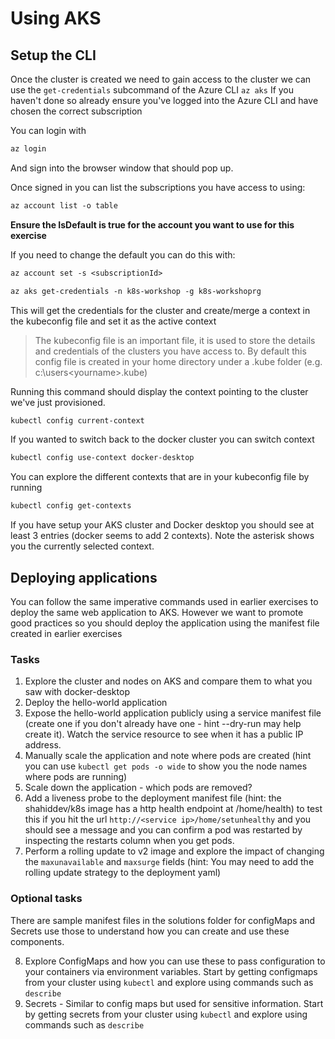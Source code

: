 # Using AKS

## Setup the CLI

Once the cluster is created we need to gain access to the cluster we can use the `get-credentials` subcommand of the Azure CLI `az aks`
If you haven't done so already ensure you've logged into the Azure CLI and have chosen the correct subscription

You can login with

```txt
az login
```
And sign into the browser window that should pop up.

Once signed in you can list the subscriptions you have access to using:

```txt
az account list -o table
```

**Ensure the IsDefault is true for the account you want to use for this exercise**

If you need to change the default you can do this with:

```txt
az account set -s <subscriptionId>
```

```txt
az aks get-credentials -n k8s-workshop -g k8s-workshoprg
```

This will get the credentials for the cluster and create/merge a context in the kubeconfig file and set it as the active context

> The kubeconfig file is an important file, it is used to store the details and credentials of the clusters you have access to. 
> By default this config file is created in your home directory under a .kube folder (e.g. c:\users\<yourname>\.kube)

Running this command should display the context pointing to the cluster we've just provisioned.

```txt
kubectl config current-context
```

If you wanted to switch back to the docker cluster you can switch context

```txt
kubectl config use-context docker-desktop
```

You can explore the different contexts that are in your kubeconfig file by running

```txt
kubectl config get-contexts
```

If you have setup your AKS cluster and Docker desktop you should see at least 3 entries (docker seems to add 2 contexts).
Note the asterisk shows you the currently selected context.

## Deploying applications

You can follow the same imperative commands used in earlier exercises to deploy the same web application to AKS. However we want to promote good practices so you should deploy the application using the manifest file created in earlier exercises

### Tasks

1. Explore the cluster and nodes on AKS and compare them to what you saw with docker-desktop
2. Deploy the hello-world application
3. Expose the hello-world application publicly using a service manifest file (create one if you don't already have one - hint --dry-run may help create it). Watch the service resource to see when it has a public IP address.
4. Manually scale the application and note where pods are created (hint you can use `kubectl get pods -o wide` to show you the node names where pods are running)
5. Scale down the application - which pods are removed?
6. Add a liveness probe to the deployment manifest file (hint: the shahiddev/k8s image has a http health endpoint at /home/health) to test this if you hit the url  `http://<service ip>/home/setunhealthy` and you should see a message and you can confirm a pod was restarted by inspecting the restarts column when you get pods.
7. Perform a rolling update to v2 image and explore the impact of changing the `maxunavailable` and `maxsurge` fields (hint: You may need to add the rolling update strategy to the deployment yaml)


### Optional tasks

There are sample manifest files in the solutions folder for configMaps and Secrets use those to understand how you can create and use these components.

8. Explore ConfigMaps and how you can use these to pass configuration to your containers via environment variables. Start by getting configmaps from your cluster using `kubectl` and explore using commands such as `describe`
9. Secrets - Similar to config maps but used for sensitive information. Start by getting secrets from your cluster using `kubectl` and explore using commands such as `describe`
